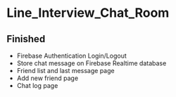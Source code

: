 # Line_Interview_Chat_Room
## Finished
- Firebase Authentication Login/Logout
- Store chat message on Firebase Realtime database
- Friend list and last message page
- Add new friend page
- Chat log page
